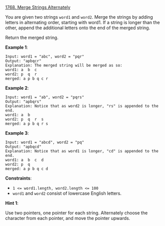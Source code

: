 [1768. Merge Strings Alternately](https://leetcode.com/problems/merge-strings-alternately/)

You are given two strings `word1` and `word2`. Merge the strings by adding letters in alternating order, starting with word1. If a string is longer than the other, append the additional letters onto the end of the merged string.

Return the merged string.

**Example 1**:
```
Input: word1 = "abc", word2 = "pqr"
Output: "apbqcr"
Explanation: The merged string will be merged as so:
word1: a  b  c
word2: p  q  r
merged: a p b q c r
```

**Example 2**:
```
Input: word1 = "ab", word2 = "pqrs"
Output: "apbqrs"
Explanation: Notice that as word2 is longer, "rs" is appended to the end.
word1: a  b 
word2: p  q  r  s
merged: a p b q r s
```

**Example 3**:
```
Input: word1 = "abcd", word2 = "pq"
Output: "apbqcd"
Explanation: Notice that as word1 is longer, "cd" is appended to the end.
word1: a  b  c  d
word2: p  q 
merged: a p b q c d
```

**Constraints**:
* `1 <= word1.length, word2.length <= 100`
* `word1` and `word2` consist of lowercase English letters.

**Hint 1**:

Use two pointers, one pointer for each string. Alternately choose the character from each pointer, and move the pointer upwards.
